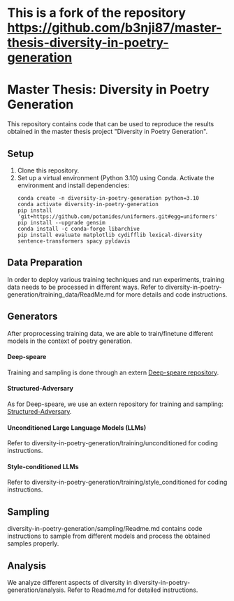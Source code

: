 # This is a fork of the repository https://github.com/b3nji87/master-thesis-diversity-in-poetry-generation
# Master Thesis: Diversity in Poetry Generation
This repository contains code that can be used to reproduce the results obtained in the master thesis project "Diversity in Poetry Generation".


## Setup
1. Clone this repository.
2. Set up a virtual environment (Python 3.10) using Conda. Activate the environment and install dependencies:
    ```
    conda create -n diversity-in-poetry-generation python=3.10
    conda activate diversity-in-poetry-generation
    pip install 'git+https://github.com/potamides/uniformers.git#egg=uniformers'
    pip install --upgrade gensim
    conda install -c conda-forge libarchive
    pip install evaluate matplotlib cydifflib lexical-diversity sentence-transformers spacy pyldavis
    ```


## Data Preparation
In order to deploy various training techniques and run experiments, training data needs to be processed in different ways. Refer to diversity-in-poetry-generation/training_data/ReadMe.md for more details and code instructions.


## Generators
After proprocessing training data, we are able to train/finetune different models in the context of poetry generation.
#### Deep-speare
Training and sampling is done through an extern [Deep-speare repository](https://github.com/b3nji87/deepspeare-fork).
#### Structured-Adversary
As for Deep-speare, we use an extern repository for training and sampling: [Structured-Adversary](https://github.com/b3nji87/Structured-Adversary-Fork).
#### Unconditioned Large Language Models (LLMs)
Refer to diversity-in-poetry-generation/training/unconditioned for coding instructions.
#### Style-conditioned LLMs
Refer to diversity-in-poetry-generation/training/style_conditioned for coding instructions.


## Sampling
diversity-in-poetry-generation/sampling/Readme.md contains code instructions to sample from different models and process the obtained samples properly.


## Analysis
We analyze different aspects of diversity in diversity-in-poetry-generation/analysis. Refer to Readme.md for detailed instructions.
